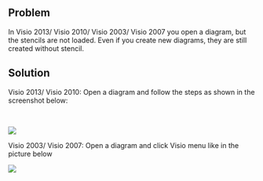 ## Problem

In Visio 2013/ Visio 2010/ Visio 2003/ Visio 2007 you open a diagram,
but the stencils are not loaded. Even if you create new diagrams, they
are still created without stencil.

## Solution

Visio 2013/ Visio 2010: Open a diagram and follow the steps as shown in
the screenshot below:

 

![](//images.ctfassets.net/utx1h0gfm1om/OPFTOjZ5AGYsS4seoM84Y/8f681e9d295beaf93f5b465f212dc1e0/329378.png)

Visio 2003/ Visio 2007: Open a diagram and click Visio menu like in the
picture below

![](//images.ctfassets.net/utx1h0gfm1om/4SfGXSBXIIEqkSiWqiI2Au/5b0b4282f2114d0c5e6f9b0210bfac59/328308.png)

 

